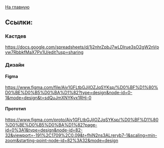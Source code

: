 [На главную](../README.md)

## Ссылки:

### Кастдев

https://docs.google.com/spreadsheets/d/1j2nhrZpbJ7wLDlrue3sO2gW2nVpvw7RbbkfMaX7Px1U/edit?usp=sharing

### Дизайн

#### Figma

https://www.figma.com/file/Aiv1GFLtbGJjIOZJqSYKsp/%D0%BF%D1%80%D0%BE%D0%B5%D0%BA%D1%82?type=design&node-id=0-1&mode=design&t=sdQuJmXNYKyx1RHj-0

#### Прототип

https://www.figma.com/proto/Aiv1GFLtbGJjIOZJqSYKsp/%D0%BF%D1%80%D0%BE%D0%B5%D0%BA%D1%82?page-id=0%3A1&type=design&node-id=82-32&viewport=-191%2C1709%2C0.09&t=fhiN2ns3ALreryb7-1&scaling=min-zoom&starting-point-node-id=82%3A32&mode=design


